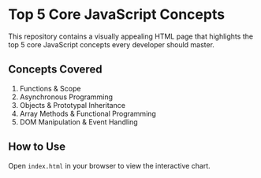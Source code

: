 # Top 5 Core JavaScript Concepts

This repository contains a visually appealing HTML page that highlights the top 5 core JavaScript concepts every developer should master.

## Concepts Covered
1. Functions & Scope
2. Asynchronous Programming
3. Objects & Prototypal Inheritance
4. Array Methods & Functional Programming
5. DOM Manipulation & Event Handling

## How to Use
Open `index.html` in your browser to view the interactive chart.
